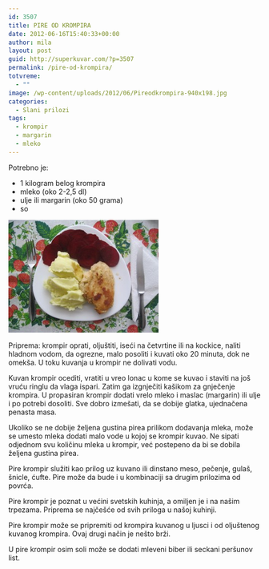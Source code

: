 ```yaml
---
id: 3507
title: PIRE OD KROMPIRA
date: 2012-06-16T15:40:33+00:00
author: mila
layout: post
guid: http://superkuvar.com/?p=3507
permalink: /pire-od-krompira/
totvreme:
  - ""
image: /wp-content/uploads/2012/06/Pireodkrompira-940x198.jpg
categories:
  - Slani prilozi
tags:
  - krompir
  - margarin
  - mleko
---
```

Potrebno je:

  * 1 kilogram belog krompira
  * mleko (oko 2-2,5 dl)
  * ulje ili margarin (oko 50 grama)
  * so

<img class="alignnone size-medium wp-image-3508" title="Pireodkrompira" src="/wp-content/uploads/2012/06/Pireodkrompira-300x225.jpg" alt="" width="300" height="225" /> 

Priprema: krompir oprati, oljuštiti, iseći na četvrtine ili na kockice, naliti hladnom vodom, da ogrezne, malo posoliti i kuvati oko 20 minuta, dok ne omekša. U toku kuvanja u krompir ne dolivati vodu.

Kuvan krompir ocediti, vratiti u vreo lonac u kome se kuvao i staviti na još vruću ringlu da vlaga ispari. Zatim ga izgnječiti kašikom za gnječenje krompira. U propasiran krompir dodati vrelo mleko i maslac (margarin) ili ulje i po potrebi dosoliti. Sve dobro izmešati, da se dobije glatka, ujednačena penasta masa.

Ukoliko se ne dobije željena gustina pirea prilikom dodavanja mleka, može se umesto mleka dodati malo vode u kojoj se krompir kuvao. Ne sipati odjednom svu količinu mleka u krompir, već postepeno da bi se dobila željena gustina pirea.

Pire krompir služiti kao prilog uz kuvano ili dinstano meso, pečenje, gulaš, šnicle, ćufte. Pire može da bude i u kombinaciji sa drugim prilozima od povrća.

Pire krompir je poznat u većini svetskih kuhinja, a omiljen je i na našim trpezama. Priprema se najčešće od svih priloga u našoj kuhinji.

Pire krompir može se pripremiti od krompira kuvanog u ljusci i od oljuštenog kuvanog krompira. Ovaj drugi način je nešto brži.

U pire krompir osim soli može se dodati mleveni biber ili seckani peršunov list.